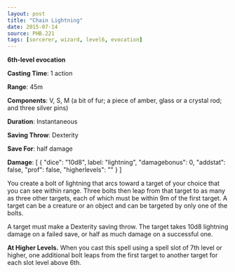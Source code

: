 ```yaml
---
layout: post
title: "Chain Lightning"
date: 2015-07-14
source: PHB.221
tags: [sorcerer, wizard, level6, evocation]
---
```


**6th-level evocation**

**Casting Time**: 1 action

**Range**: 45m

**Components**: V, S, M (a bit of fur; a piece of amber, glass or a crystal rod; and three silver pins)

**Duration**: Instantaneous

**Saving Throw**: Dexterity

**Save For**: half damage

**Damage**: [ { "dice": "10d8", label: "lightning", "damagebonus": 0, "addstat": false, "prof": false, "higherlevels": "" } ]

You create a bolt of lightning that arcs toward a target of your choice that you can see within range. Three bolts then leap from that target to as many as three other targets, each of which must be within 9m of the first target. A target can be a creature or an object and can be targeted by only one of the bolts.

A target must make a Dexterity saving throw. The target takes 10d8 lightning damage on a failed save, or half as much damage on a successful one.

**At Higher Levels.** When you cast this spell using a spell slot of 7th level or higher, one additional bolt leaps from the first target to another target for each slot level above 6th.